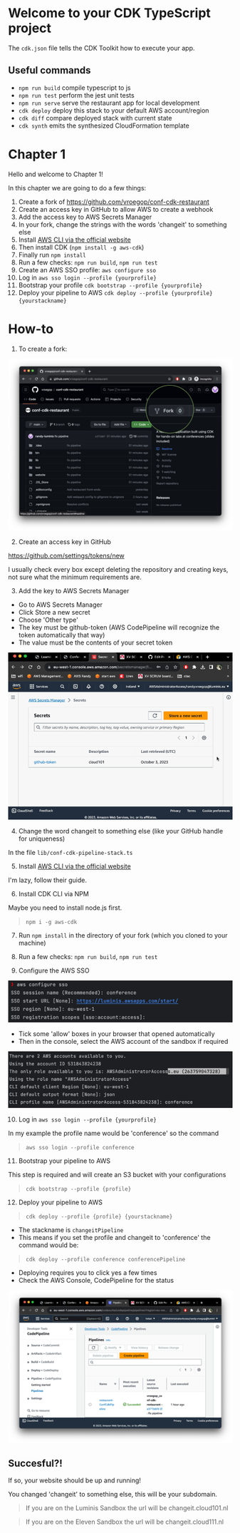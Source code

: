 # Welcome to your CDK TypeScript project

The `cdk.json` file tells the CDK Toolkit how to execute your app.

## Useful commands

* `npm run build`   compile typescript to js
* `npm run test`    perform the jest unit tests
* `npm run serve`   serve the restaurant app for local development
* `cdk deploy`      deploy this stack to your default AWS account/region
* `cdk diff`        compare deployed stack with current state
* `cdk synth`       emits the synthesized CloudFormation template

# Chapter 1

Hello and welcome to Chapter 1!

In this chapter we are going to do a few things:

1. Create a fork of https://github.com/vroegop/conf-cdk-restaurant
2. Create an access key in GitHub to allow AWS to create a webhook
3. Add the access key to AWS Secrets Manager
4. In your fork, change the strings with the words 'changeit' to something else
5. Install [AWS CLI via the official website](https://docs.aws.amazon.com/cli/latest/userguide/getting-started-install.html)
6. Then install CDK (`npm install -g aws-cdk`)
7. Finally run `npm install`
8. Run a few checks: `npm run build`, `npm run test`
9. Create an AWS SSO profile: `aws configure sso`
10. Log in `aws sso login --profile {yourprofile}`
11. Bootstrap your profile `cdk bootstrap --profile {yourprofile}`
12. Deploy your pipeline to AWS `cdk deploy --profile {yourprofile} {yourstackname}`

# How-to

1. To create a fork:

![fork](./readme/img/fork.png)

2. Create an access key in GitHub

https://github.com/settings/tokens/new

I usually check every box except deleting the repository and creating keys, not sure what the minimum requirements are.

3. Add the key to AWS Secrets Manager

* Go to AWS Secrets Manager
* Click Store a new secret
* Choose 'Other type'
* The key must be github-token (AWS CodePipeline will recognize the token automatically that way)
* The value must be the contents of your secret token

![secret-manager](./readme/img/secret-manager.gif)

4. Change the word changeit to something else (like your GitHub handle for uniqueness)

 In the file `lib/conf-cdk-pipeline-stack.ts`

5. Install [AWS CLI via the official website](https://docs.aws.amazon.com/cli/latest/userguide/getting-started-install.html)

 I'm lazy, follow their guide.

6. Install CDK CLI via NPM

Maybe you need to install node.js first.

> `npm i -g aws-cdk`

7. Run `npm install` in the directory of your fork (which you cloned to your machine)

8. Run a few checks: `npm run build`, `npm run test`

9. Configure the AWS SSO

![sso](readme/img/sso.png)

* Tick some 'allow' boxes in your browser that opened automatically
* Then in the console, select the AWS account of the sandbox if required

![sso](readme/img/sso2.png)

10. Log in `aws sso login --profile {yourprofile}`

In my example the profile name would be 'conference' so the command 

> `aws sso login --profile conference`

11. Bootstrap your pipeline to AWS

This step is required and will create an S3 bucket with your configurations

> `cdk bootstrap --profile {profile}`

12. Deploy your pipeline to AWS

> `cdk deploy --profile {profile} {yourstackname}`

* The stackname is `changeitPipeline`
* This means if you set the profile and changeit to 'conference' the command would be:
> `cdk deploy --profile conference conferencePipeline`
* Deploying requires you to click yes a few times
* Check the AWS Console, CodePipeline for the status

![pipeline](readme/img/pipeline.png)

## Succesful?!

If so, your website should be up and running!

You changed 'changeit' to something else, this will be your subdomain.

> If you are on the Luminis Sandbox the url will be changeit.cloud101.nl

> If you are on the Eleven Sandbox the url will be changeit.cloud111.nl